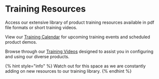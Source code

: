 # Training Resources

Access our extensive library of product training resources available in pdf file formats or short training videos.

View our [Training Calendar](training-calendar.md) for upcoming training events and scheduled product demos.

Browse through our [Training Videos](videos.md) designed to assist you in configuring and using our diverse products.

{% hint style="info" %}
Watch out for this space as we are constantly adding on new resources to our training library.
{% endhint %}

